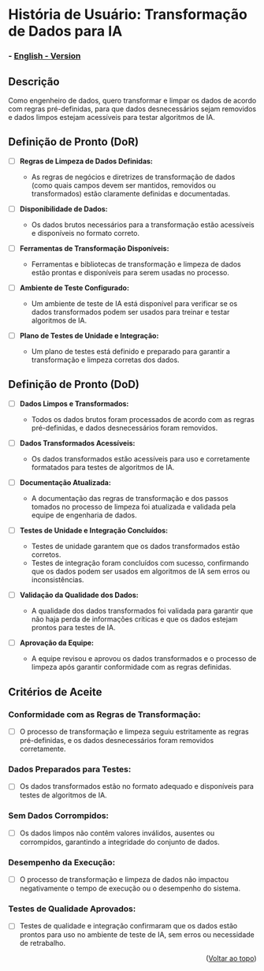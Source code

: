 # História de Usuário: Transformação de Dados para IA

### - [English - Version](https://github.com/quarks-team/Projeto-Integrador-SPCGrafeno/blob/main/Documents/userStorys/ENUs/transformacaoDosDadosParaIA.md)

## Descrição
Como engenheiro de dados, quero transformar e limpar os dados de acordo com regras pré-definidas, para que dados desnecessários sejam removidos e dados limpos estejam acessíveis para testar algoritmos de IA.

## Definição de Pronto (DoR)
- [ ] **Regras de Limpeza de Dados Definidas:**
  - As regras de negócios e diretrizes de transformação de dados (como quais campos devem ser mantidos, removidos ou transformados) estão claramente definidas e documentadas.

- [ ] **Disponibilidade de Dados:**
  - Os dados brutos necessários para a transformação estão acessíveis e disponíveis no formato correto.

- [ ] **Ferramentas de Transformação Disponíveis:**
  - Ferramentas e bibliotecas de transformação e limpeza de dados estão prontas e disponíveis para serem usadas no processo.

- [ ] **Ambiente de Teste Configurado:**
  - Um ambiente de teste de IA está disponível para verificar se os dados transformados podem ser usados para treinar e testar algoritmos de IA.

- [ ] **Plano de Testes de Unidade e Integração:**
  - Um plano de testes está definido e preparado para garantir a transformação e limpeza corretas dos dados.

## Definição de Pronto (DoD)
- [ ] **Dados Limpos e Transformados:**
  - Todos os dados brutos foram processados de acordo com as regras pré-definidas, e dados desnecessários foram removidos.

- [ ] **Dados Transformados Acessíveis:**
  - Os dados transformados estão acessíveis para uso e corretamente formatados para testes de algoritmos de IA.

- [ ] **Documentação Atualizada:**
  - A documentação das regras de transformação e dos passos tomados no processo de limpeza foi atualizada e validada pela equipe de engenharia de dados.

- [ ] **Testes de Unidade e Integração Concluídos:**
  - Testes de unidade garantem que os dados transformados estão corretos.
  - Testes de integração foram concluídos com sucesso, confirmando que os dados podem ser usados em algoritmos de IA sem erros ou inconsistências.

- [ ] **Validação da Qualidade dos Dados:**
  - A qualidade dos dados transformados foi validada para garantir que não haja perda de informações críticas e que os dados estejam prontos para testes de IA.

- [ ] **Aprovação da Equipe:**
  - A equipe revisou e aprovou os dados transformados e o processo de limpeza após garantir conformidade com as regras definidas.

## Critérios de Aceite

### Conformidade com as Regras de Transformação:
- [ ] O processo de transformação e limpeza seguiu estritamente as regras pré-definidas, e os dados desnecessários foram removidos corretamente.

### Dados Preparados para Testes:
- [ ] Os dados transformados estão no formato adequado e disponíveis para testes de algoritmos de IA.

### Sem Dados Corrompidos:
- [ ] Os dados limpos não contêm valores inválidos, ausentes ou corrompidos, garantindo a integridade do conjunto de dados.

### Desempenho da Execução:
- [ ] O processo de transformação e limpeza de dados não impactou negativamente o tempo de execução ou o desempenho do sistema.

### Testes de Qualidade Aprovados:
- [ ] Testes de qualidade e integração confirmaram que os dados estão prontos para uso no ambiente de teste de IA, sem erros ou necessidade de retrabalho.

<p align="right">(<a href="#top">Voltar ao topo</a>)</p>
